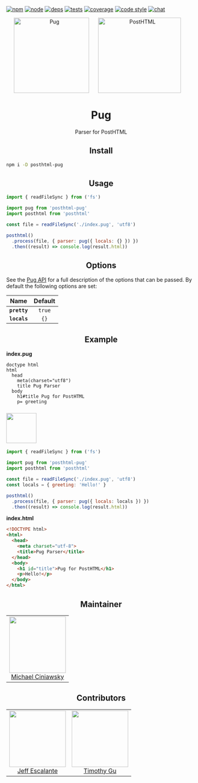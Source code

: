 [![npm][npm]][npm-url]
[![node][node]][node-url]
[![deps][deps]][deps-url]
[![tests][tests]][tests-url]
[![coverage][cover]][cover-url]
[![code style][style]][style-url]
[![chat][chat]][chat-badge]

<div align="center">
  <img width="200" height="200" title="Pug" src="https://camo.githubusercontent.com/a43de8ca816e78b1c2666f7696f449b2eeddbeca/68747470733a2f2f63646e2e7261776769742e636f6d2f7075676a732f7075672d6c6f676f2f656563343336636565386664396431373236643738333963626539396431663639343639326330632f5356472f7075672d66696e616c2d6c6f676f2d5f2d636f6c6f75722d3132382e737667">
  <img width="220" height="200" title="PostHTML" hspace="20"     src="http://posthtml.github.io/posthtml/logo.svg">
  <h1>Pug</h1>
  <p>Parser for PostHTML</p>
</div>

<h2 align="center">Install</h2>

```bash
npm i -D posthtml-pug
```

<h2 align="center">Usage</h2>

```js
import { readFileSync } from ('fs')

import pug from 'posthtml-pug'
import posthtml from 'posthtml'

const file = readFileSync('./index.pug', 'utf8')

posthtml()
  .process(file, { parser: pug({ locals: {} }) })
  .then((result) => console.log(result.html))
```

<h2 align="center">Options</h2>

See the [Pug API](https://pugjs.org/api/reference.html) for a full description of the options that can be passed.
By default the following options are set:

|Name|Default|
|:--:|:-----:|
|**`pretty`**|`true`|
|**`locals`**|`{}`|

<h2 align="center">Example</h2>

**index.pug**
```
doctype html
html
  head
    meta(charset="utf8")
    title Pug Parser
  body
    h1#title Pug for PostHTML
    p= greeting
```

### <img width="80" height="80" src="https://worldvectorlogo.com/logos/nodejs-icon.svg">

```js
import { readFileSync } from ('fs')

import pug from 'posthtml-pug'
import posthtml from 'posthtml'

const file = readFileSync('./index.pug', 'utf8')
const locals = { greeting: 'Hello!' }

posthtml()
  .process(file, { parser: pug({ locals: locals }) })
  .then((result) => console.log(result.html))
```

**index.html**
```html
<!DOCTYPE html>
<html>
  <head>
    <meta charset="utf-8">
    <title>Pug Parser</title>
  </head>
  <body>
    <h1 id="title">Pug for PostHTML</h1>
    <p>Hello!</p>
  </body>
</html>
```

<h2 align="center">Maintainer</h2>

<table>
  <tbody>
   <tr>
    <td align="center">
      <img width="150 height="150"
      src="https://avatars.githubusercontent.com/u/5419992?v=3&s=150">
      <br />
      <a href="https://github.com/michael-ciniawsky">Michael Ciniawsky</a>
    </td>
   </tr>
  <tbody>
</table>

<h2 align="center">Contributors</h2>

<table>
  <tbody>
   <tr>
    <td align="center">
      <img width="150 height="150"
      src="https://avatars.githubusercontent.com/u/556932?v=3&s=150">
      <br />
      <a href="https://github.com/jescalan">Jeff Escalante</a>
    </td>
    <td align="center">
      <img width="150 height="150"
      src="https://avatars.githubusercontent.com/u/1538624?v=3&s=150">
      <br />
      <a href="https://github.com/TimothyGu">Timothy Gu</a>
    </td>
   </tr>
  <tbody>
</table>

[npm]: https://img.shields.io/npm/v/posthtml-pug.svg
[npm-url]: https://npmjs.com/package/posthtml-pug

[node]: https://img.shields.io/node/v/posthtml-load-options.svg
[node-url]: https://nodejs.org/

[deps]: https://david-dm.org/posthtml/posthtml-pug.svg
[deps-url]: https://david-dm.org/posthtml/posthtml-pug

[tests]: http://img.shields.io/travis/posthtml/posthtml-pug.svg
[tests-url]: https://travis-ci.org/posthtml/posthtml-pug

[cover]: https://coveralls.io/repos/github/posthtml/posthtml-pug/badge.svg?branch=master
[cover-url]: https://coveralls.io/github/posthtml/posthtml-pug?branch=master

[style]: https://img.shields.io/badge/code%20style-standard-yellow.svg
[style-url]: http://standardjs.com/

[chat]: https://badges.gitter.im/posthtml/posthtml.svg
[chat-badge]: https://gitter.im/posthtml/posthtml?utm_source=badge&utm_medium=badge&utm_campaign=pr-badge&utm_content=badge"

